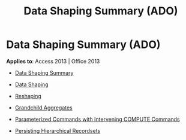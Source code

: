 ﻿---
title: Data Shaping Summary (ADO)
TOCTitle: Data Shaping Summary
ms:assetid: d175104a-23eb-4635-8ae4-c891aa6c6aab
ms:mtpsurl: https://msdn.microsoft.com/library/JJ250046(v=office.15)
ms:contentKeyID: 48547863
ms.date: 09/18/2015
mtps_version: v=office.15
---

# Data Shaping Summary (ADO)


**Applies to**: Access 2013 | Office 2013



  - [Data Shaping Summary](data-shaping-summary.md)

  - [Data Shaping](data-shaping.md)

  - [Reshaping](reshaping.md)

  - [Grandchild Aggregates](grandchild-aggregates.md)

  - [Parameterized Commands with Intervening COMPUTE Commands](parameterized-commands-with-intervening-compute-commands.md)

  - [Persisting Hierarchical Recordsets](persisting-hierarchical-recordsets.md)

